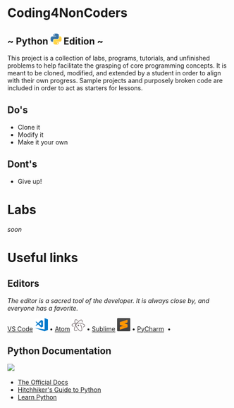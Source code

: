 Coding4NonCoders
================

## \~ Python ![](resources/python.png) Edition \~

This project is a collection of labs, programs, tutorials, and unfinished problems to help facilitate
the grasping of core programming concepts. It is meant to be cloned, modified, and extended by a student
in order to align with their own progress. Sample projects aand purposely broken code are included in order
to act as starters for lessons.

## Do's

* Clone it
* Modify it
* Make it your own

## Dont's

* Give up!

# Labs
*soon*

# Useful links 
## Editors
*The editor is a sacred tool of the developer. It is always close by, and everyone has a favorite.*

[VS Code](https://code.visualstudio.com/) [![](resources/vscode.png)](https://code.visualstudio.com/) •
[Atom](https://atom.io/) [![](resources/atom.png)](https://atom.io/) •
[Sublime](https://www.sublimetext.com/) [![](resources/sublime.png)](https://www.sublimetext.com/) •
[PyCharm](https://www.jetbrains.com/pycharm/) ![![](resources/pycharm.png)](https://www.jetbrains.com/pycharm/) •

## Python Documentation
![](https://imgs.xkcd.com/comics/wisdom_of_the_ancients.png)
* [The Official Docs](https://docs.python.org/3/)
* [Hitchhiker's Guide to Python](https://docs.python-guide.org/intro/learning/)
* [Learn Python](https://www.learnpython.org)